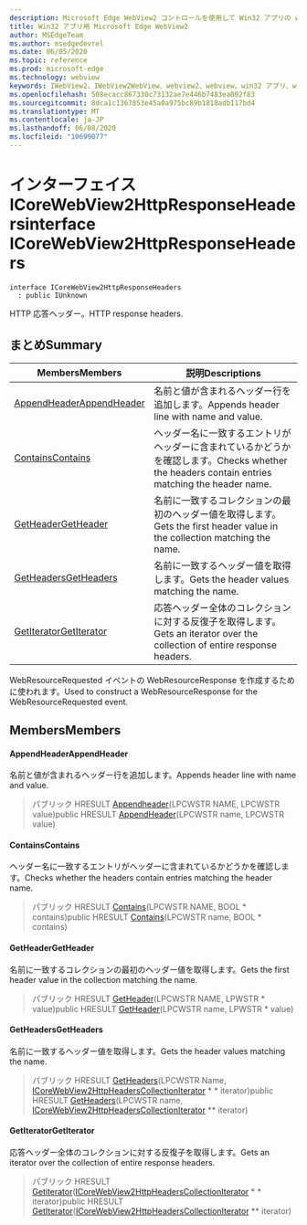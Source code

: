 ```yaml
---
description: Microsoft Edge WebView2 コントロールを使用して Win32 アプリの web コンテンツをホストする
title: Win32 アプリ用 Microsoft Edge WebView2
author: MSEdgeTeam
ms.author: msedgedevrel
ms.date: 06/05/2020
ms.topic: reference
ms.prod: microsoft-edge
ms.technology: webview
keywords: IWebView2、IWebView2WebView、webview2、webview、win32 アプリ、win32、edge、ICoreWebView2、ICoreWebView2Controller、browser control、edge html
ms.openlocfilehash: 508ecacc867330c73132ae7e446b7483ea002f83
ms.sourcegitcommit: 8dca1c1367853e45a0a975bc89b1818adb117bd4
ms.translationtype: MT
ms.contentlocale: ja-JP
ms.lasthandoff: 06/08/2020
ms.locfileid: "10699077"
---
```

# <span data-ttu-id="3c9a6-104">インターフェイス ICoreWebView2HttpResponseHeaders</span><span class="sxs-lookup"><span data-stu-id="3c9a6-104">interface ICoreWebView2HttpResponseHeaders</span></span> 

```
interface ICoreWebView2HttpResponseHeaders
  : public IUnknown
```

<span data-ttu-id="3c9a6-105">HTTP 応答ヘッダー。</span><span class="sxs-lookup"><span data-stu-id="3c9a6-105">HTTP response headers.</span></span>

## <span data-ttu-id="3c9a6-106">まとめ</span><span class="sxs-lookup"><span data-stu-id="3c9a6-106">Summary</span></span>

 <span data-ttu-id="3c9a6-107">Members</span><span class="sxs-lookup"><span data-stu-id="3c9a6-107">Members</span></span>                        | <span data-ttu-id="3c9a6-108">説明</span><span class="sxs-lookup"><span data-stu-id="3c9a6-108">Descriptions</span></span>
--------------------------------|---------------------------------------------
[<span data-ttu-id="3c9a6-109">AppendHeader</span><span class="sxs-lookup"><span data-stu-id="3c9a6-109">AppendHeader</span></span>](#appendheader) | <span data-ttu-id="3c9a6-110">名前と値が含まれるヘッダー行を追加します。</span><span class="sxs-lookup"><span data-stu-id="3c9a6-110">Appends header line with name and value.</span></span>
[<span data-ttu-id="3c9a6-111">Contains</span><span class="sxs-lookup"><span data-stu-id="3c9a6-111">Contains</span></span>](#contains) | <span data-ttu-id="3c9a6-112">ヘッダー名に一致するエントリがヘッダーに含まれているかどうかを確認します。</span><span class="sxs-lookup"><span data-stu-id="3c9a6-112">Checks whether the headers contain entries matching the header name.</span></span>
[<span data-ttu-id="3c9a6-113">GetHeader</span><span class="sxs-lookup"><span data-stu-id="3c9a6-113">GetHeader</span></span>](#getheader) | <span data-ttu-id="3c9a6-114">名前に一致するコレクションの最初のヘッダー値を取得します。</span><span class="sxs-lookup"><span data-stu-id="3c9a6-114">Gets the first header value in the collection matching the name.</span></span>
[<span data-ttu-id="3c9a6-115">GetHeaders</span><span class="sxs-lookup"><span data-stu-id="3c9a6-115">GetHeaders</span></span>](#getheaders) | <span data-ttu-id="3c9a6-116">名前に一致するヘッダー値を取得します。</span><span class="sxs-lookup"><span data-stu-id="3c9a6-116">Gets the header values matching the name.</span></span>
[<span data-ttu-id="3c9a6-117">GetIterator</span><span class="sxs-lookup"><span data-stu-id="3c9a6-117">GetIterator</span></span>](#getiterator) | <span data-ttu-id="3c9a6-118">応答ヘッダー全体のコレクションに対する反復子を取得します。</span><span class="sxs-lookup"><span data-stu-id="3c9a6-118">Gets an iterator over the collection of entire response headers.</span></span>

<span data-ttu-id="3c9a6-119">WebResourceRequested イベントの WebResourceResponse を作成するために使われます。</span><span class="sxs-lookup"><span data-stu-id="3c9a6-119">Used to construct a WebResourceResponse for the WebResourceRequested event.</span></span>

## <span data-ttu-id="3c9a6-120">Members</span><span class="sxs-lookup"><span data-stu-id="3c9a6-120">Members</span></span>

#### <span data-ttu-id="3c9a6-121">AppendHeader</span><span class="sxs-lookup"><span data-stu-id="3c9a6-121">AppendHeader</span></span> 

<span data-ttu-id="3c9a6-122">名前と値が含まれるヘッダー行を追加します。</span><span class="sxs-lookup"><span data-stu-id="3c9a6-122">Appends header line with name and value.</span></span>

> <span data-ttu-id="3c9a6-123">パブリック HRESULT [Appendheader](#appendheader)(LPCWSTR NAME, LPCWSTR value)</span><span class="sxs-lookup"><span data-stu-id="3c9a6-123">public HRESULT [AppendHeader](#appendheader)(LPCWSTR name, LPCWSTR value)</span></span>

#### <span data-ttu-id="3c9a6-124">Contains</span><span class="sxs-lookup"><span data-stu-id="3c9a6-124">Contains</span></span> 

<span data-ttu-id="3c9a6-125">ヘッダー名に一致するエントリがヘッダーに含まれているかどうかを確認します。</span><span class="sxs-lookup"><span data-stu-id="3c9a6-125">Checks whether the headers contain entries matching the header name.</span></span>

> <span data-ttu-id="3c9a6-126">パブリック HRESULT [Contains](#contains)(LPCWSTR NAME, BOOL \* contains)</span><span class="sxs-lookup"><span data-stu-id="3c9a6-126">public HRESULT [Contains](#contains)(LPCWSTR name, BOOL \* contains)</span></span>

#### <span data-ttu-id="3c9a6-127">GetHeader</span><span class="sxs-lookup"><span data-stu-id="3c9a6-127">GetHeader</span></span> 

<span data-ttu-id="3c9a6-128">名前に一致するコレクションの最初のヘッダー値を取得します。</span><span class="sxs-lookup"><span data-stu-id="3c9a6-128">Gets the first header value in the collection matching the name.</span></span>

> <span data-ttu-id="3c9a6-129">パブリック HRESULT [GetHeader](#getheader)(LPCWSTR NAME, LPWSTR \* value)</span><span class="sxs-lookup"><span data-stu-id="3c9a6-129">public HRESULT [GetHeader](#getheader)(LPCWSTR name, LPWSTR \* value)</span></span>

#### <span data-ttu-id="3c9a6-130">GetHeaders</span><span class="sxs-lookup"><span data-stu-id="3c9a6-130">GetHeaders</span></span> 

<span data-ttu-id="3c9a6-131">名前に一致するヘッダー値を取得します。</span><span class="sxs-lookup"><span data-stu-id="3c9a6-131">Gets the header values matching the name.</span></span>

> <span data-ttu-id="3c9a6-132">パブリック HRESULT [GetHeaders](#getheaders)(LPCWSTR Name, [ICoreWebView2HttpHeadersCollectionIterator](icorewebview2httpheaderscollectioniterator.md) \* \* iterator)</span><span class="sxs-lookup"><span data-stu-id="3c9a6-132">public HRESULT [GetHeaders](#getheaders)(LPCWSTR name, [ICoreWebView2HttpHeadersCollectionIterator](icorewebview2httpheaderscollectioniterator.md) \*\* iterator)</span></span>

#### <span data-ttu-id="3c9a6-133">GetIterator</span><span class="sxs-lookup"><span data-stu-id="3c9a6-133">GetIterator</span></span> 

<span data-ttu-id="3c9a6-134">応答ヘッダー全体のコレクションに対する反復子を取得します。</span><span class="sxs-lookup"><span data-stu-id="3c9a6-134">Gets an iterator over the collection of entire response headers.</span></span>

> <span data-ttu-id="3c9a6-135">パブリック HRESULT [Getiterator](#getiterator)([ICoreWebView2HttpHeadersCollectionIterator](icorewebview2httpheaderscollectioniterator.md) \* \* iterator)</span><span class="sxs-lookup"><span data-stu-id="3c9a6-135">public HRESULT [GetIterator](#getiterator)([ICoreWebView2HttpHeadersCollectionIterator](icorewebview2httpheaderscollectioniterator.md) \*\* iterator)</span></span>

